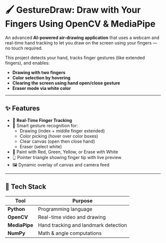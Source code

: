 # 🖌️ GestureDraw: Draw with Your Fingers Using OpenCV & MediaPipe

An advanced **AI-powered air-drawing application** that uses a webcam and real-time hand tracking to let you draw on the screen using your fingers — no touch required.

This project detects your hand, tracks finger gestures (like extended fingers), and enables:
- **Drawing with two fingers**
- **Color selection by hovering**
- **Clearing the screen using hand open/close gesture**
- **Eraser mode via white color**

---


## ✨ Features

- 🎯 **Real-Time Finger Tracking**
- 🧠 Smart gesture recognition for:
  - Drawing (index + middle finger extended)
  - Color picking (hover over color boxes)
  - Clear canvas (open then close hand)
  - Eraser (select white)
- 🎨 Paint with Red, Green, Yellow, or Erase with White
- 👆 Pointer triangle showing finger tip with live preview
- 🖼️ Dynamic overlay of canvas and camera feed

---

## 🧰 Tech Stack

| Tool        | Purpose                   |
|-------------|---------------------------|
| **Python**  | Programming language      |
| **OpenCV**  | Real-time video and drawing |
| **MediaPipe** | Hand tracking and landmark detection |
| **NumPy**   | Math & angle computations |



